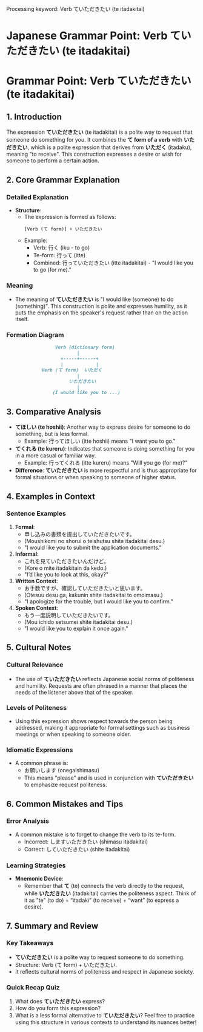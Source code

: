 Processing keyword: Verb ていただきたい (te itadakitai)
# Japanese Grammar Point: Verb ていただきたい (te itadakitai)
# Grammar Point: Verb ていただきたい (te itadakitai)
## 1. Introduction
The expression **ていただきたい** (te itadakitai) is a polite way to request that someone do something for you. It combines the **て form of a verb** with **いただきたい**, which is a polite expression that derives from **いただく** (itadaku), meaning "to receive". This construction expresses a desire or wish for someone to perform a certain action.
## 2. Core Grammar Explanation
### Detailed Explanation
- **Structure**:
  - The expression is formed as follows:
    ```
    [Verb (て form)] + いただきたい
    ```
  - Example:
    - Verb: 行く (iku - to go)
    - Te-form: 行って (itte)
    - Combined: 行っていただきたい (itte itadakitai) - "I would like you to go (for me)."
### Meaning
- The meaning of **ていただきたい** is "I would like (someone) to do (something)". This construction is polite and expresses humility, as it puts the emphasis on the speaker's request rather than on the action itself.
### Formation Diagram
```markdown
                  Verb (dictionary form)
                          |
                    +-----+------+
                    |            |
             Verb (て form)  いただく
                          |
                       いただきたい
                          |
                 (I would like you to ...)
```
## 3. Comparative Analysis
- **てほしい (te hoshii)**: Another way to express desire for someone to do something, but is less formal.
  - Example: 行ってほしい (itte hoshii) means "I want you to go."
- **てくれる (te kureru)**: Indicates that someone is doing something for you in a more casual or familiar way.
  - Example: 行ってくれる (itte kureru) means "Will you go (for me)?"
- **Difference**: **ていただきたい** is more respectful and is thus appropriate for formal situations or when speaking to someone of higher status.
## 4. Examples in Context
### Sentence Examples
1. **Formal**:
   - 申し込みの書類を提出していただきたいです。
   - (Moushikomi no shorui o teishutsu shite itadakitai desu.)
   - "I would like you to submit the application documents."
2. **Informal**:
   - これを見ていただきたいんだけど。
   - (Kore o mite itadakitain da kedo.)
   - "I’d like you to look at this, okay?"
3. **Written Context**:
   - お手数ですが、確認していただきたいと思います。
   - (Otesuu desu ga, kakunin shite itadakitai to omoimasu.)
   - "I apologize for the trouble, but I would like you to confirm."
4. **Spoken Context**:
   - もう一度説明していただきたいです。
   - (Mou ichido setsumei shite itadakitai desu.)
   - "I would like you to explain it once again."
## 5. Cultural Notes
### Cultural Relevance
- The use of **ていただきたい** reflects Japanese social norms of politeness and humility. Requests are often phrased in a manner that places the needs of the listener above that of the speaker.
### Levels of Politeness
- Using this expression shows respect towards the person being addressed, making it appropriate for formal settings such as business meetings or when speaking to someone older.
### Idiomatic Expressions
- A common phrase is:
  - お願いします (onegaishimasu)
  - This means "please" and is used in conjunction with **ていただきたい** to emphasize request politeness.
## 6. Common Mistakes and Tips
### Error Analysis
- A common mistake is to forget to change the verb to its te-form. 
  - Incorrect: しますいただきたい (shimasu itadakitai)
  - Correct: していただきたい (shite itadakitai)
### Learning Strategies
- **Mnemonic Device**: 
  - Remember that **て** (te) connects the verb directly to the request, while **いただきたい** (itadakitai) carries the politeness aspect. Think of it as "te" (to do) + “itadaki” (to receive) + “want” (to express a desire).
## 7. Summary and Review
### Key Takeaways
- **ていただきたい** is a polite way to request someone to do something.
- Structure: Verb (て form) + いただきたい.
- It reflects cultural norms of politeness and respect in Japanese society.
### Quick Recap Quiz
1. What does **ていただきたい** express?
2. How do you form this expression?
3. What is a less formal alternative to **ていただきたい**?
Feel free to practice using this structure in various contexts to understand its nuances better!
